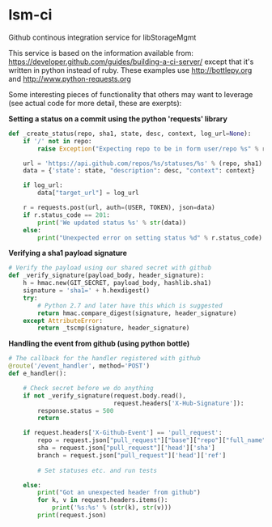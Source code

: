 # lsm-ci
Github continous integration service for libStorageMgmt

This service is based on the information available from: https://developer.github.com/guides/building-a-ci-server/ except that it's written in python instead of ruby.  These examples use http://bottlepy.org and http://www.python-requests.org

Some interesting pieces of functionality that others may want to leverage (see actual code for more detail, these are exerpts):

**Setting a status on a commit using the python 'requests' library**
```python
def _create_status(repo, sha1, state, desc, context, log_url=None):
    if '/' not in repo:
        raise Exception("Expecting repo to be in form user/repo %s" % repo)

    url = 'https://api.github.com/repos/%s/statuses/%s' % (repo, sha1)
    data = {'state': state, "description": desc, "context": context}

    if log_url:
        data["target_url"] = log_url

    r = requests.post(url, auth=(USER, TOKEN), json=data)
    if r.status_code == 201:
        print('We updated status %s' % str(data))
    else:
        print("Unexpected error on setting status %d" % r.status_code)

```
**Verifying a sha1 payload signature**
```python
# Verify the payload using our shared secret with github
def _verify_signature(payload_body, header_signature):
    h = hmac.new(GIT_SECRET, payload_body, hashlib.sha1)
    signature = 'sha1=' + h.hexdigest()
    try:
        # Python 2.7 and later have this which is suggested
        return hmac.compare_digest(signature, header_signature)
    except AttributeError:
        return _tscmp(signature, header_signature)
```

**Handling the event from github (using python bottle)**
```python
# The callback for the handler registered with github
@route('/event_handler', method='POST')
def e_handler():

    # Check secret before we do anything
    if not _verify_signature(request.body.read(),
                             request.headers['X-Hub-Signature']):
        response.status = 500
        return

    if request.headers['X-Github-Event'] == 'pull_request':
        repo = request.json["pull_request"]["base"]["repo"]["full_name"]
        sha = request.json["pull_request"]['head']['sha']
        branch = request.json["pull_request"]['head']['ref']
        
        # Set statuses etc. and run tests

    else:
        print("Got an unexpected header from github")
        for k, v in request.headers.items():
            print('%s:%s' % (str(k), str(v)))
        print(request.json)
```

